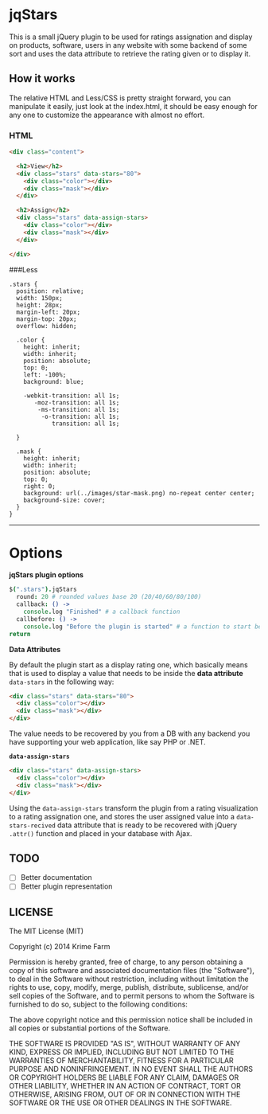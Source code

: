 jqStars
=================

This is a small jQuery plugin to be used for ratings assignation and display on products, software, users in any website with some backend of some sort and uses the data attribute to retrieve the rating given or to display it.

## How it works

The relative HTML and Less/CSS is pretty straight forward, you can manipulate it easily, just look at the index.html, it should be easy enough for any one to customize the appearance with almost no effort.

### HTML

``` html
<div class="content">

  <h2>View</h2>
  <div class="stars" data-stars="80">
    <div class="color"></div>
    <div class="mask"></div>
  </div>

  <h2>Assign</h2>
  <div class="stars" data-assign-stars>
    <div class="color"></div>
    <div class="mask"></div>
  </div>

</div>
```

###Less

```less
.stars {
  position: relative;
  width: 150px;
  height: 28px;
  margin-left: 20px;
  margin-top: 20px;
  overflow: hidden;

  .color {
    height: inherit;
    width: inherit;
    position: absolute;
    top: 0;
    left: -100%;
    background: blue;

    -webkit-transition: all 1s;
       -moz-transition: all 1s;
        -ms-transition: all 1s;
         -o-transition: all 1s;
            transition: all 1s;

  }

  .mask {
    height: inherit;
    width: inherit;
    position: absolute;
    top: 0;
    right: 0;
    background: url(../images/star-mask.png) no-repeat center center;
    background-size: cover;
  }
}
```
---

# Options

**jqStars plugin options**

```coffee
$(".stars").jqStars
  round: 20 # rounded values base 20 (20/40/60/80/100)
  callback: () ->
    console.log "Finished" # a callback function
  callbefore: () ->
    console.log "Before the plugin is started" # a function to start before the main plugin function is callled
return
```
**Data Attributes**

By default the plugin start as a display rating one, which basically means that is used to display a value that needs to be inside the **data attribute** `data-stars` in the following way:

```html
<div class="stars" data-stars="80">
  <div class="color"></div>
  <div class="mask"></div>
</div>
```

The value needs to be recovered by you from a DB with any backend you have supporting your web application, like say PHP or .NET.

**`data-assign-stars`**

```html
<div class="stars" data-assign-stars>
  <div class="color"></div>
  <div class="mask"></div>
</div>
```

Using the `data-assign-stars` transform the plugin from a rating visualization to a rating assignation one, and stores the user assigned value into a `data-stars-recived` data attribute that is ready to be recovered with jQuery `.attr()` function and placed in your database with Ajax.

## TODO

- [ ] Better documentation
- [ ] Better plugin representation

## LICENSE

The MIT License (MIT)

Copyright (c) 2014 Krime Farm

Permission is hereby granted, free of charge, to any person obtaining a copy
of this software and associated documentation files (the "Software"), to deal
in the Software without restriction, including without limitation the rights
to use, copy, modify, merge, publish, distribute, sublicense, and/or sell
copies of the Software, and to permit persons to whom the Software is
furnished to do so, subject to the following conditions:

The above copyright notice and this permission notice shall be included in all
copies or substantial portions of the Software.

THE SOFTWARE IS PROVIDED "AS IS", WITHOUT WARRANTY OF ANY KIND, EXPRESS OR
IMPLIED, INCLUDING BUT NOT LIMITED TO THE WARRANTIES OF MERCHANTABILITY,
FITNESS FOR A PARTICULAR PURPOSE AND NONINFRINGEMENT. IN NO EVENT SHALL THE
AUTHORS OR COPYRIGHT HOLDERS BE LIABLE FOR ANY CLAIM, DAMAGES OR OTHER
LIABILITY, WHETHER IN AN ACTION OF CONTRACT, TORT OR OTHERWISE, ARISING FROM,
OUT OF OR IN CONNECTION WITH THE SOFTWARE OR THE USE OR OTHER DEALINGS IN THE
SOFTWARE.
